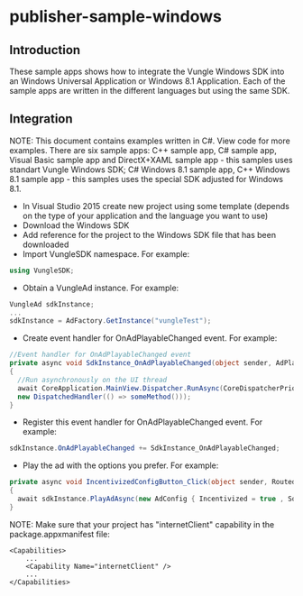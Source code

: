 # publisher-sample-windows

## Introduction
These sample apps shows how to integrate the Vungle Windows SDK into an Windows Universal Application or Windows 8.1 Application. Each of the sample apps are written in the different languages but using the same SDK.

## Integration
NOTE: This document contains examples written in C#. View code for more examples. There are six sample apps: C++ sample 
app, C# sample app, Visual Basic sample app and DirectX+XAML sample app - this samples uses standart Vungle Windows SDK; C# Windows 8.1 sample app, C++ Windows 8.1 sample app - this samples uses the special SDK adjusted for Windows 8.1.

- In Visual Studio 2015 create new project using some template (depends on the type of your application and the language
you want to use)
- Download the Windows SDK
- Add reference for the project to the Windows SDK file that has been downloaded
- Import VungleSDK namespace. For example:
```c#
using VungleSDK;
```
- Obtain a VungleAd instance. For example:
```c#
VungleAd sdkInstance;
...
sdkInstance = AdFactory.GetInstance("vungleTest");
```
- Create event handler for OnAdPlayableChanged event. For example:
```c#
//Event handler for OnAdPlayableChanged event
private async void SdkInstance_OnAdPlayableChanged(object sender, AdPlayableEventArgs e)
{
  //Run asynchronously on the UI thread
  await CoreApplication.MainView.Dispatcher.RunAsync(CoreDispatcherPriority.Normal,
  new DispatchedHandler(() => someMethod()));
}
```
- Register this event handler for OnAdPlayableChanged event. For example:
```c#
sdkInstance.OnAdPlayableChanged += SdkInstance_OnAdPlayableChanged;
```
- Play the ad with the options you prefer. For example:
```c#
private async void IncentivizedConfigButton_Click(object sender, RoutedEventArgs e)
{
  await sdkInstance.PlayAdAsync(new AdConfig { Incentivized = true , SoundEnabled = false});
}
```

NOTE: Make sure that your project has "internetClient" capability in the package.appxmanifest file:
```
<Capabilities>
    ...
    <Capability Name="internetClient" />
    ...
</Capabilities>
```
